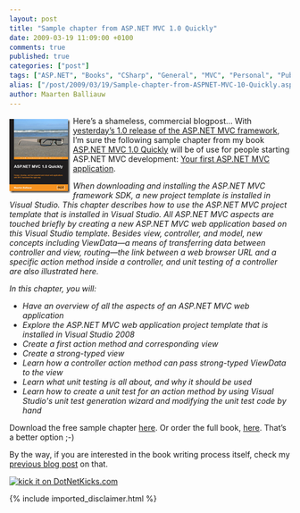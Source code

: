 ```yaml
---
layout: post
title: "Sample chapter from ASP.NET MVC 1.0 Quickly"
date: 2009-03-19 11:09:00 +0100
comments: true
published: true
categories: ["post"]
tags: ["ASP.NET", "Books", "CSharp", "General", "MVC", "Personal", "Publications"]
alias: ["/post/2009/03/19/Sample-chapter-from-ASPNET-MVC-10-Quickly.aspx", "/post/2009/03/19/sample-chapter-from-aspnet-mvc-10-quickly.aspx"]
author: Maarten Balliauw
---
```

<p>
<a href="http://www.packtpub.com/asp-net-model-view-controller-1-0-quickly/book" target="_blank"><img style="display: inline; margin: 5px 5px 5px 0px; border: 0px" src="/images/WindowsLiveWriter/SamplechapterfromASP.NETMVC1.0Quickly_9D27/image_5901a146-a266-4df7-ba3d-09cbd5073314.png" border="0" alt="image" title="image" width="109" height="133" align="left" /></a> Here&rsquo;s a shameless, commercial blogpost&hellip; With <a href="/post/2009/03/18/ASPNET-MVC-10-has-been-released!.aspx" target="_blank">yesterday&rsquo;s 1.0 release of the ASP.NET MVC framework</a>, I&rsquo;m sure the following sample chapter from my book <a href="http://www.packtpub.com/asp-net-model-view-controller-1-0-quickly/book" target="_blank">ASP.NET MVC 1.0 Quickly</a> will be of use for people starting ASP.NET MVC development: <a href="http://www.packtpub.com/files/asp-net-mvc-1-0-quickly-sample-chapter-2-your-first-asp-net-mvc-application.pdf" target="_blank">Your first ASP.NET MVC application</a>.
</p>
<p>
<em>When downloading and installing the ASP.NET MVC framework SDK, a new project template is installed in Visual Studio. This chapter describes how to use the ASP.NET MVC project template that is installed in Visual Studio. All ASP.NET MVC aspects are touched briefly by creating a new ASP.NET MVC web application based on this Visual Studio template. Besides view, controller, and model, new concepts including ViewData&mdash;a means of transferring data between controller and view, routing&mdash;the link between a web browser URL and a specific action method inside a controller, and unit testing of a controller are also illustrated here.</em>
</p>
<p>
<em>In this chapter, you will:</em>
</p>
<ul>
	<li><em>Have an overview of all the aspects of an ASP.NET MVC web application</em></li>
	<li><em>Explore the ASP.NET MVC web application project template that is installed in Visual Studio 2008</em></li>
	<li><em>Create a first action method and corresponding view</em></li>
	<li><em>Create a strong-typed view</em></li>
	<li><em>Learn how a controller action method can pass strong-typed ViewData to the view</em></li>
	<li><em>Learn what unit testing is all about, and why it should be used</em></li>
	<li><em>Learn how to create a unit test for an action method by using Visual Studio&#39;s unit test generation wizard and modifying the unit test code by hand</em></li>
</ul>
<p>
Download the free sample chapter <a href="http://www.packtpub.com/files/asp-net-mvc-1-0-quickly-sample-chapter-2-your-first-asp-net-mvc-application.pdf" target="_blank">here</a>. Or order the full book, <a href="http://www.packtpub.com/asp-net-model-view-controller-1-0-quickly/book" target="_blank">here</a>. That&rsquo;s a better option ;-)
</p>
<p>
By the way, if you are interested in the book writing process itself, check my <a href="/post/2009/02/17/Announcing-my-book-ASPNET-MVC-10-Quickly.aspx" target="_blank">previous blog post</a> on that.
</p>
<p>
<a href="http://www.dotnetkicks.com/kick/?url=/post/2009/03/19/Sample-chapter-from-ASPNET-MVC-10-Quickly.aspx&amp;title=Sample chapter from ASP.NET MVC 1.0 Quickly">
                    <img src="http://www.dotnetkicks.com/Services/Images/KickItImageGenerator.ashx?url=/post/2009/03/19/Sample-chapter-from-ASPNET-MVC-10-Quickly.aspx" border="0" alt="kick it on DotNetKicks.com" />
                  </a>
</p>


{% include imported_disclaimer.html %}

